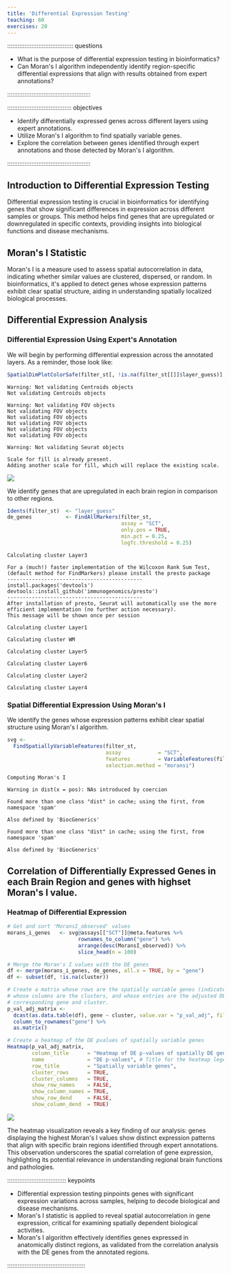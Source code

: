 ```yaml
---
title: 'Differential Expression Testing'
teaching: 60
exercises: 20
---
```


:::::::::::::::::::::::::::::::::::::: questions 

- What is the purpose of differential expression testing in bioinformatics?
- Can Moran's I algorithm independently identify region-specific differential expressions that align with results obtained from expert annotations?

::::::::::::::::::::::::::::::::::::::::::::::::

::::::::::::::::::::::::::::::::::::: objectives

- Identify differentially expressed genes across different layers using expert annotations.
- Utilize Moran's I algorithm to find spatially variable genes.
- Explore the correlation between genes identified through expert annotations and those detected by Moran's I algorithm.

::::::::::::::::::::::::::::::::::::::::::::::::



## Introduction to Differential Expression Testing

Differential expression testing is crucial in bioinformatics for identifying genes that show significant differences in expression across different samples or groups. 
This method helps find genes that are upregulated or downregulated in specific contexts, providing insights into biological functions and disease mechanisms.

## Moran's I Statistic

Moran's I is a measure used to assess spatial autocorrelation in data, indicating whether similar values are clustered, dispersed, or random. 
In bioinformatics, it's applied to detect genes whose expression patterns exhibit clear spatial structure, aiding in understanding spatially localized biological processes.

## Differential Expression Analysis

### Differential Expression Using Expert's Annotation

We will begin by performing differential expression across the annotated layers. 
As a reminder, those look like:


``` r
SpatialDimPlotColorSafe(filter_st[, !is.na(filter_st[[]]$layer_guess)], "layer_guess") + labs(fill="Layer") 
```

``` warning
Warning: Not validating Centroids objects
Not validating Centroids objects
```

``` warning
Warning: Not validating FOV objects
Not validating FOV objects
Not validating FOV objects
Not validating FOV objects
Not validating FOV objects
Not validating FOV objects
```

``` warning
Warning: Not validating Seurat objects
```

``` output
Scale for fill is already present.
Adding another scale for fill, which will replace the existing scale.
```

<img src="fig/differential-expression-testing-rendered-layers-1.png" style="display: block; margin: auto;" />

We identify genes that are upregulated in each brain region in comparison to other regions.


``` r
Idents(filter_st)  <- "layer_guess"
de_genes           <- FindAllMarkers(filter_st, 
                                     assay = "SCT", 
                                     only.pos = TRUE, 
                                     min.pct = 0.25, 
                                     logfc.threshold = 0.25)
```

``` output
Calculating cluster Layer3
```

``` output
For a (much!) faster implementation of the Wilcoxon Rank Sum Test,
(default method for FindMarkers) please install the presto package
--------------------------------------------
install.packages('devtools')
devtools::install_github('immunogenomics/presto')
--------------------------------------------
After installation of presto, Seurat will automatically use the more 
efficient implementation (no further action necessary).
This message will be shown once per session
```

``` output
Calculating cluster Layer1
```

``` output
Calculating cluster WM
```

``` output
Calculating cluster Layer5
```

``` output
Calculating cluster Layer6
```

``` output
Calculating cluster Layer2
```

``` output
Calculating cluster Layer4
```

### Spatial Differential Expression Using Moran's I

We identify the genes whose expression patterns exhibit clear spatial structure using Moran's I algorithm.


``` r
svg <- 
  FindSpatiallyVariableFeatures(filter_st, 
                                assay            = "SCT", 
                                features         = VariableFeatures(filter_st)[1:1000], 
                                selection.method = "moransi")
```

``` output
Computing Moran's I
```

``` warning
Warning in dist(x = pos): NAs introduced by coercion
```

``` output
Found more than one class "dist" in cache; using the first, from namespace 'spam'
```

``` output
Also defined by 'BiocGenerics'
```

``` output
Found more than one class "dist" in cache; using the first, from namespace 'spam'
```

``` output
Also defined by 'BiocGenerics'
```

## Correlation of Differentially Expressed Genes in each Brain Region and genes with highset Moran's I value.

### Heatmap of Differential Expression


``` r
# Get and sort 'MoransI_observed' values
morans_i_genes   <- svg@assays[["SCT"]]@meta.features %>%
                       rownames_to_column("gene") %>%
                       arrange(desc(MoransI_observed)) %>%
                       slice_head(n = 100)

# Merge the Moran's I values with the DE genes
df <- merge(morans_i_genes, de_genes, all.x = TRUE, by = "gene")
df <- subset(df, !is.na(cluster))

# Create a matrix whose rows are the spatially variable genes (indicated by Moran's I),
# whose columns are the clusters, and whose entries are the adjusted DE pvalue for the
# corresponding gene and cluster.
p_val_adj_matrix <- 
  dcast(as.data.table(df), gene ~ cluster, value.var = "p_val_adj", fill = 1) %>%
  column_to_rownames("gene") %>%
  as.matrix()

# Create a heatmap of the DE pvalues of spatially variable genes
Heatmap(p_val_adj_matrix,
        column_title      = "Heatmap of DE p-values of spatially DE genes",
        name              = "DE p-values", # Title for the heatmap legend
        row_title         = "Spatially variable genes",
        cluster_rows      = TRUE, 
        cluster_columns   = TRUE,
        show_row_names    = FALSE, 
        show_column_names = TRUE,
        show_row_dend     = FALSE, 
        show_column_dend  = TRUE)
```

<img src="fig/differential-expression-testing-rendered-heatmap-de-1.png" style="display: block; margin: auto;" />

The heatmap visualization reveals a key finding of our analysis: genes displaying the highest Moran's I values show distinct expression patterns that align with specific brain regions identified through expert annotations. 
This observation underscores the spatial correlation of gene expression, highlighting its potential relevance in understanding regional brain functions and pathologies.

:::::::::::::::::::::::::::::::::: keypoints

- Differential expression testing pinpoints genes with significant expression variations across samples, helping to decode biological and disease mechanisms. 
- Moran's I statistic is applied to reveal spatial autocorrelation in gene expression, critical for examining spatially dependent biological activities.
- Moran's I algorithm effectively identifies genes expressed in anatomically distinct regions, as validated from the correlation analysis with the DE genes from the annotated regions.

:::::::::::::::::::::::::::::::::::::::::::::



